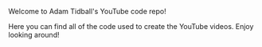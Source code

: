 Welcome to Adam Tidball's YouTube code repo!

Here you can find all of the code used to create the YouTube videos.
Enjoy looking around!

